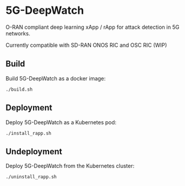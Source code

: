 # 5G-DeepWatch

O-RAN compliant deep learning xApp / rApp for attack detection in 5G networks.

Currently compatible with SD-RAN ONOS RIC and OSC RIC (WIP)

## Build

Build 5G-DeepWatch as a docker image:

```
./build.sh
```

## Deployment

Deploy 5G-DeepWatch as a Kubernetes pod:

```
./install_rapp.sh
```

## Undeployment

Deploy 5G-DeepWatch from the Kubernetes cluster:

```
./uninstall_rapp.sh
```
